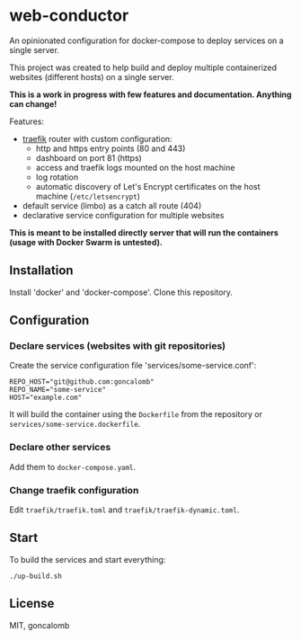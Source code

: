 # web-conductor

An opinionated configuration for docker-compose to deploy services on a single server.

This project was created to help build and deploy multiple containerized websites (different hosts) on a single server.

**This is a work in progress with few features and documentation. Anything can change!**

Features:

* [traefik](https://traefik.io/) router with custom configuration:
  - http and https entry points (80 and 443)
  - dashboard on port 81 (https)
  - access and traefik logs mounted on the host machine
  - log rotation
  - automatic discovery of Let's Encrypt certificates on the host machine (`/etc/letsencrypt`)
* default service (limbo) as a catch all route (404)
* declarative service configuration for multiple websites

**This is meant to be installed directly server that will run the containers (usage with Docker Swarm is untested).**

## Installation

Install 'docker' and 'docker-compose'. Clone this repository.

## Configuration

### Declare services (websites with git repositories)

Create the service configuration file 'services/some-service.conf':

    REPO_HOST="git@github.com:goncalomb"
    REPO_NAME="some-service"
    HOST="example.com"

It will build the container using the `Dockerfile` from the repository or `services/some-service.dockerfile`.

### Declare other services

Add them to `docker-compose.yaml`.

### Change traefik configuration

Edit `traefik/traefik.toml` and `traefik/traefik-dynamic.toml`.

## Start

To build the services and start everything:

    ./up-build.sh

## License

MIT, goncalomb
